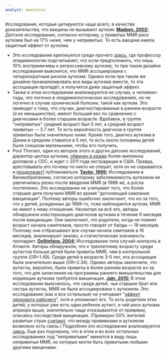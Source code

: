 ```yaml
---
analyst: amantonio
---
```


Исследования, которые цитируются чаще всего, в качестве доказательства, что вакцины не вызывают аутизм:
**[Madsen, 2002:](https://www.ncbi.nlm.nih.gov/pubmed/12421889)** Датское исследование, согласно которому, у привитых MMR риск аутизма был на 17% ниже, чем у непривитых. То есть вакцина имела защитный эффект от аутизма.
- Это исследование критикуется среди прочего [здесь](https://www.ncbi.nlm.nih.gov/pubmed/12622119), где профессор эпидемиологии подсчитывает, что если предположить, что лишь 10% восприимчивы к регрессивному аутизму, то при таком дизайне исследования выяснится, что MMR ассоциирована с четырехкратным риском аутизма. Однако если при таком же дизайне проанализировать все виды аутизма вместе, то эта ассоциация пропадёт, и получится даже защитный эффект.
- Также в этом исследовании анализируются не случаи, а человеко-годы, что логично в эпидемиологических исследованиях, но не логично в случае хронической болезни, такой как аутизм. Это приводит к тому, что случаи, диагностированные в раннем возрасте (а их меньшинство), имеют больший вес по сравнению с диагнозами в более старшем возрасте. Вдобавок, в группе "непривитых" средний возраст был 5 лет, а средний возраст привитых — 3.7 лет. То есть вероятность диагноза в группе привитых была значительно ниже. Кроме того, диагноз аутизма в Дании в среднем ставился в 5 лет, то есть около половины детей были слишком маленькими, чтобы его получить.
- Poul Thorsen, один из авторов этого и других датских исследований, директор центра аутизма, [обвинен в краже](https://oig.hhs.gov/fraud/fugitives/profiles.asp) более миллиона долларов у CDC, и ждет с 2011 года экстрадиции в США. Правда, арестовывать его почему-то никто не спешит, хотя он не скрывается и [продолжает](https://www.ncbi.nlm.nih.gov/pubmed?term=Thorsen+P[Author)] публиковаться.
**[Taylor, 1999:](https://www.ncbi.nlm.nih.gov/pubmed/10376617)** Исследование в Великобританиии, согласно которому заболеваемость аутизмом не увеличилась резко после введения MMR (в 1988-м), а росла постепенно.
Это исследование не учитывает того, что более старшие дети получили MMR во время "догоняющей кампании вакцинации". Поэтому авторы ошибочно заключают, что из-за того, что у детей, рожденных до 1988-го, тоже наблюдается аутизм, MMR не имеет к нему отношения.
Несмотря на всё это, авторы обнаружили кластеризацию диагнозов аутизма в течение 6 месяцев после вакцинации. Они заключают, что родители, когда не помнят возраст начала симптомов, просто говорят от балды — 18 месяцев. Поэтому они отбрасывают все случаи начала симтомов в 18 месяцев, анализируют заново, и статистическая значимость пропадает.
**[DeStefano, 2004:](https://www.ncbi.nlm.nih.gov/pubmed/14754936)** Исследование типа случай-контроль в Атланте. Авторы обнаружили, что к трехлетнему возрасту среди аутистов больше детей были привиты MMR, чем в контрольной группе (OR=1.49). Среди детей в возрасте 3-5 лет, эта ассоциация была значительно выше (OR=2.34). Однако авторы заключили, что аутисты, вероятно, были привиты в более раннем возрасте из-за того, что для зачисления на программы раннего вмешательства для коррекции аутизма требуется вакцинация.
**[Jain, 2015:](https://www.ncbi.nlm.nih.gov/pubmed/25898051)** В этом исследовании выяснилось, что среди детей, чьи старшие брат или сестра аутисты, MMR не была ассоциирована с аутизмом.
Это исследование (как и все остальные) не учитывает "[эффект здорового рабочего](https://en.wikipedia.org/wiki/Healthy_user_bias)", хотя и упоминает его. То есть родители этих детей, у которых уже есть один ребенок аутист, и чей риск аутизма априори выше, значительно чаще отказываются от прививки, опасаясь последствий вакцинации. (Примерно 50% жителей развитых стран [считают](https://neurosciencenews.com/asd-vaccine-myth-belief-9740), что между прививками и аутизмом возможно есть связь.) Подробнее это исследование анализируется [здесь](http://vaccinepapers.org/review-of-jain-et-al-jama-2015-and-comments-on-mmr-autism).
Еще раз подчеркну, что в этом и во всех остальных исследованиях под "непривитыми" имеются в виду лишь непривитые MMR, но которые могли быть привитыми любыми другими вакцинами.
